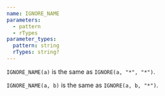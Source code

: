 ```yaml
---
name: IGNORE_NAME
parameters:
  - pattern
  - rTypes
parameter_types:
  pattern: string
  rTypes: string?
---
```


`IGNORE_NAME(a)` is the same as `IGNORE(a, "*", "*")`.

`IGNORE_NAME(a, b)` is the same as `IGNORE(a, b, "*")`.
